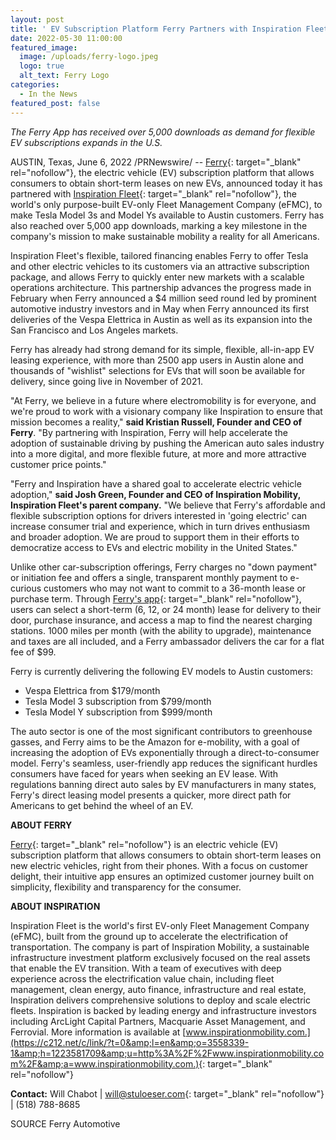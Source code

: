 ```yaml
---
layout: post
title: ' EV Subscription Platform Ferry Partners with Inspiration Fleet to Deliver First Round of Tesla Model 3s and Ys to Austin Drivers'
date: 2022-05-30 11:00:00
featured_image:
  image: /uploads/ferry-logo.jpeg
  logo: true
  alt_text: Ferry Logo
categories:
  - In the News
featured_post: false
---
```

*The Ferry App has received over 5,000 downloads as demand for flexible EV subscriptions expands in the U.S.*

AUSTIN, Texas, June 6, 2022 /PRNewswire/ --&nbsp;[Ferry](https://c212.net/c/link/?t=0&amp;l=en&amp;o=3558339-1&amp;h=3740920777&amp;u=https%3A%2F%2Fwww.ferryauto.com%2F&amp;a=Ferry){: target="_blank" rel="nofollow"}, the electric vehicle (EV) subscription platform that allows consumers to obtain short-term leases on new EVs, announced today it has partnered with [Inspiration Fleet](https://c212.net/c/link/?t=0&amp;l=en&amp;o=3558339-1&amp;h=2365972253&amp;u=https%3A%2F%2Finspirationmobility.com%2F&amp;a=Inspiration+Fleet){: target="_blank" rel="nofollow"}, the world's only purpose-built EV-only Fleet Management Company (eFMC), to make Tesla Model 3s and Model Ys available to Austin customers. Ferry has also reached over 5,000 app downloads, marking a key milestone in the company's mission to make sustainable mobility a reality for all Americans.

Inspiration Fleet's flexible, tailored financing enables Ferry to offer Tesla and other electric vehicles to its customers via an attractive subscription package, and allows Ferry to quickly enter new markets with a scalable operations architecture. This partnership advances the progress made in February when Ferry announced a $4 million seed round led by prominent automotive industry investors and in May when Ferry announced its first deliveries of the Vespa Elettrica in Austin as well as its expansion into the San Francisco and Los Angeles markets.

Ferry has already had strong demand for its simple, flexible, all-in-app EV leasing experience, with more than 2500 app users in Austin alone and thousands of "wishlist" selections for EVs that will soon be available for delivery, since going live in November of 2021.

"At Ferry, we believe in a future where electromobility is for everyone, and we're proud to work with a visionary company like Inspiration to ensure that mission becomes a reality," **said Kristian Russell, Founder and CEO of Ferry**. "By partnering with Inspiration, Ferry will help accelerate the adoption of sustainable driving by pushing the American auto sales industry into a more digital, and more flexible future, at more and more attractive customer price points."

"Ferry and Inspiration have a shared goal to accelerate electric vehicle adoption," **said Josh Green, Founder and CEO of Inspiration Mobility, Inspiration Fleet's parent company.** "We believe that Ferry's affordable and flexible subscription options for drivers interested in 'going electric' can increase consumer trial and experience, which in turn drives enthusiasm and broader adoption. We are proud to support them in their efforts to democratize access to EVs and electric mobility in the United States."

Unlike other car-subscription offerings, Ferry charges no "down payment" or initiation fee and offers a single, transparent monthly payment to e-curious customers who may not want to commit to a 36-month lease or purchase term. Through [Ferry's app](https://c212.net/c/link/?t=0&amp;l=en&amp;o=3558339-1&amp;h=1807378405&amp;u=https%3A%2F%2Fapps.apple.com%2Fmt%2Fapp%2Fferry-car%2Fid1576059131&amp;a=Ferry%27s+app){: target="_blank" rel="nofollow"}, users can select a short-term (6, 12, or 24 month) lease for delivery to their door, purchase insurance, and access a map to find the nearest charging stations. 1000 miles per month (with the ability to upgrade), maintenance and taxes are all included, and a Ferry ambassador delivers the car for a flat fee of $99.

Ferry is currently delivering the following EV models to Austin customers:

* Vespa Elettrica from $179/month
* Tesla Model 3 subscription from $799/month
* Tesla Model Y subscription from $999/month

The auto sector is one of the most significant contributors to greenhouse gasses, and Ferry aims to be the Amazon for e-mobility, with a goal of increasing the adoption of EVs exponentially through a direct-to-consumer model. Ferry's seamless, user-friendly app reduces the significant hurdles consumers have faced for years when seeking an EV lease. With regulations banning direct auto sales by EV manufacturers in many states, Ferry's direct leasing model presents a quicker, more direct path for Americans to get behind the wheel of an EV.

**ABOUT FERRY**

[Ferry](https://c212.net/c/link/?t=0&amp;l=en&amp;o=3558339-1&amp;h=3740920777&amp;u=https%3A%2F%2Fwww.ferryauto.com%2F&amp;a=Ferry){: target="_blank" rel="nofollow"}&nbsp;is an electric vehicle (EV) subscription platform that allows consumers to obtain short-term leases on new electric vehicles, right from their phones. With a focus on customer delight, their intuitive app ensures an optimized customer journey built on simplicity, flexibility and transparency for the consumer.

**ABOUT INSPIRATION**

Inspiration Fleet is the world's first EV-only Fleet Management Company (eFMC), built from the ground up to accelerate the electrification of transportation. The company is part of Inspiration Mobility, a sustainable infrastructure investment platform exclusively focused on the real assets that enable the EV transition. With a team of executives with deep experience across the electrification value chain, including fleet management, clean energy, auto finance, infrastructure and real estate, Inspiration delivers comprehensive solutions to deploy and scale electric fleets. Inspiration is backed by leading energy and infrastructure investors including ArcLight Capital Partners, Macquarie Asset Management, and Ferrovial. More information is available at [www.inspirationmobility.com.](https://c212.net/c/link/?t=0&amp;l=en&amp;o=3558339-1&amp;h=1223581709&amp;u=http%3A%2F%2Fwww.inspirationmobility.com%2F&amp;a=www.inspirationmobility.com.){: target="_blank" rel="nofollow"}&nbsp;&nbsp;

**Contact:** Will Chabot \| [will@stuloeser.com](mailto:will@stuloeser.com){: target="_blank" rel="nofollow"} \| (518) 788-8685

SOURCE Ferry Automotive
